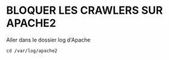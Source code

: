 # BLOQUER LES CRAWLERS SUR APACHE2

Aller dans le dossier log d'Apache

```
cd /var/log/apache2
```
